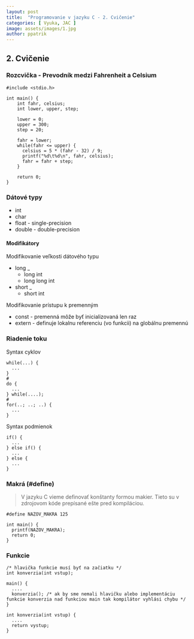 ```yaml
---
layout: post
title:  "Programovanie v jazyku C - 2. Cvičenie"
categories: [ Vyuka, JAC ]
image: assets/images/1.jpg
author: ppatrik
---
```


## 2. Cvičenie

### Rozcvička - Prevodník medzi Fahrenheit a Celsium

```
#include <stdio.h>

int main() {
    int fahr, celsius;
    int lower, upper, step;
    
    lower = 0;
    upper = 300;
    step = 20;
    
    fahr = lower;
    while(fahr <= upper) {
      celsius = 5 * (fahr - 32) / 9;
      printf("%d\t%d\n", fahr, celsius);
      fahr = fahr + step;
    }
    
    return 0;
}
```

### Dátové typy

* int
* char
* float - single-precision
* double - double-precision

#### Modifikátory

Modifikovanie veľkosti dátového typu

* long _
  * long int
  * long long int
* short _
  * short int
  
Modifikovanie prístupu k premenným

* const - premenná môže byť inicializovaná len raz
* extern - definuje lokalnu referenciu (vo funkcii) na globálnu premennú

### Riadenie toku

Syntax cyklov
```
while(...) {
  ...
}
#
do {
  ...
} while(....);
#
for(..; ..; ..) {
  ...
}
```

Syntax podmienok
```
if() {
  ...
} else if() {
  ...
} else {
  ...
}
```

### Makrá (#define)

> V jazyku C vieme definovať konštanty formou makier. Tieto su v zdrojovom kóde prepísané ešte pred kompiláciou.

```
#define NAZOV_MAKRA 125

int main() {
  printf(NAZOV_MAKRA);
  return 0;
}
```

### Funkcie

```
/* hlavička funkcie musí byť na začiatku */
int konverzia(int vstup);

main() {
  ....
  konverzia(); /* ak by sme nemali hlavičku alebo implementáciu funkcie konverzia nad funkciou main tak kompilátor vyhlási chybu */
}

int konverzia(int vstup) {
  ....
  return vystup;
}
```

